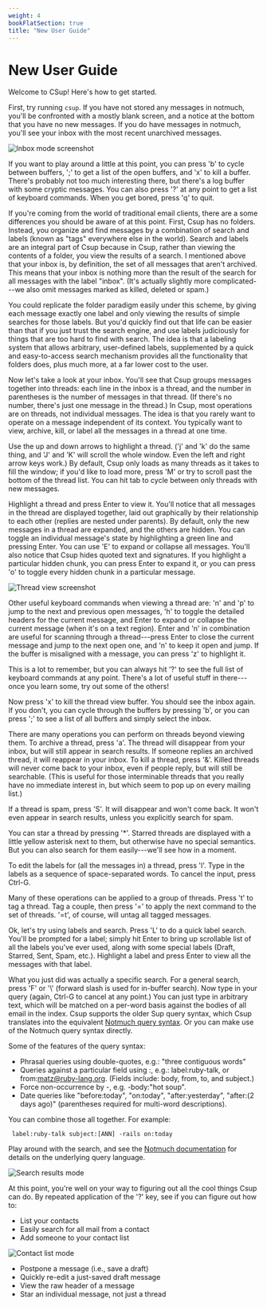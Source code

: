 ```yaml
---
weight: 4
bookFlatSection: true
title: "New User Guide"
---
```


# New User Guide

Welcome to CSup! Here's how to get started.

First, try running `csup`. If you have not stored any messages in notmuch,
you'll be
confronted with a mostly blank screen, and a notice at the bottom that
you have no new messages.  If you do have messages in notmuch, you'll
see your inbox with the most recent unarchived messages.

![Inbox mode screenshot](/csupguide/images/inbox-mode.png)

If you want to play around a little at this point, you can press 'b'
to cycle between buffers, ';' to get a list of the open buffers, and
'x' to kill a buffer. There's probably not too much interesting there,
but there's a log buffer with some cryptic messages. You can also
press '?' at any point to get a list of keyboard commands. When you get
bored, press 'q' to quit.

If you're coming from the world of traditional email clients, there are a
some differences you should be aware of at this point. First, Csup
has no folders. Instead, you organize and find messages by a
combination of search and labels (known as "tags" everywhere else in
the world). Search and labels are an integral part of Csup because in
Csup, rather than viewing the contents of a folder, you view the
results of a search. I mentioned above that your inbox is, by
definition, the set of all messages that aren't archived. This means
that your inbox is nothing more than the result of the search for all
messages with the label "inbox". (It's actually slightly more
complicated---we also omit messages marked as killed, deleted or
spam.)

You could replicate the folder paradigm easily under this scheme, by
giving each message exactly one label and only viewing the results of
simple searches for those labels. But you'd quickly find out that life
can be easier than that if you just trust the search engine, and use
labels judiciously for things that are too hard to find with search.
The idea is that a labeling system that allows arbitrary, user-defined
labels, supplemented by a quick and easy-to-access search mechanism
provides all the functionality that folders does, plus much more, at a
far lower cost to the user.

Now let's take a look at your inbox. You'll see that Csup groups
messages together into threads: each line in the inbox is a thread,
and the number in parentheses is the number of messages in that
thread. (If there's no number, there's just one message in the
thread.) In Csup, most operations are on threads, not individual
messages. The idea is that you rarely want to operate on a message
independent of its context. You typically want to view, archive, kill,
or label all the messages in a thread at one time.

Use the up and down arrows to highlight a thread. ('j' and 'k' do the
same thing, and 'J' and 'K' will scroll the whole window. Even the
left and right arrow keys work.) By default, Csup only loads as many
threads as it takes to fill the window; if you'd like to load more,
press 'M' or try to scroll past the bottom of the thread list. You can
hit tab to cycle between only threads with new messages.

Highlight a thread and press Enter to view it. You'll notice that all
messages in the thread are displayed together, laid out graphically by
their relationship to each other (replies are nested under parents).
By default, only the new messages in a thread are expanded, and the
others are hidden. You can toggle an individual message's state by
highlighting a green line and pressing Enter. You can use 'E' to
expand or collapse all messages. You'll also notice that Csup hides quoted text and
signatures. If you highlight a particular hidden chunk, you can press
Enter to expand it, or you can press 'o' to toggle every hidden chunk
in a particular message.

![Thread view screenshot](/csupguide/images/thread-view-mode.png)

Other useful keyboard commands when viewing a thread are: 'n' and 'p'
to jump to the next and previous open messages, 'h' to toggle the
detailed headers for the current message, and Enter to expand or
collapse the current message (when it's on a text region). Enter and
'n' in combination are useful for scanning through a thread---press
Enter to close the current message and jump to the next open one, and
'n' to keep it open and jump. If the buffer is misaligned with a
message, you can press 'z' to highlight it.

This is a lot to remember, but you can always hit '?' to see the full
list of keyboard commands at any point. There's a lot of useful stuff
in there---once you learn some, try out some of the others!

Now press 'x' to kill the thread view buffer. You should see the inbox
again. If you don't, you can cycle through the buffers by pressing
'b', or you can press ';' to see a list of all buffers and simply
select the inbox.

There are many operations you can perform on threads beyond viewing
them. To archive a thread, press 'a'. The thread will disappear from
your inbox, but will still appear in search results. If someone
replies an archived thread, it will reappear in your inbox. To kill a
thread, press '&'. Killed threads will never come back to your inbox,
even if people reply, but will still be searchable. (This is useful
for those interminable threads that you really have no immediate
interest in, but which seem to pop up on every mailing list.)

If a thread is spam, press 'S'. It will disappear and won't come back.
It won't even appear in search results, unless you explicitly search
for spam.

You can star a thread by pressing '*'. Starred threads are displayed
with a little yellow asterisk next to them, but otherwise have no
special semantics. But you can also search for them easily---we'll see
how in a moment.

To edit the labels for (all the messages in) a thread, press 'l'. Type
in the labels as a sequence of space-separated words. To cancel the
input, press Ctrl-G.

Many of these operations can be applied to a group of threads. Press
't' to tag a thread. Tag a couple, then press '=' to apply the next
command to the set of threads. '=t', of course, will untag all tagged
messages.

Ok, let's try using labels and search. Press 'L' to do a quick label
search. You'll be prompted for a label; simply hit Enter to bring up
scrollable list of all the labels you've ever used, along with some
special labels (Draft, Starred, Sent, Spam, etc.). Highlight a label
and press Enter to view all the messages with that label.

What you just did was actually a specific search. For a general search,
press 'F' or '\\' (forward slash is used for in-buffer search). Now type in your query (again, Ctrl-G to
cancel at any point.) You can just type in arbitrary text, which will be
matched on a per-word basis against the bodies of all email in the
index. Csup supports the older Sup query syntax, which Csup translates into
the equivalent [Notmuch query syntax](https://notmuchmail.org/searching/).
Or you can make use of the Notmuch query syntax directly.

Some of the features of the query syntax:

- Phrasal queries using double-quotes, e.g.: "three contiguous words"
- Queries against a particular field using <field name>:<query>,
  e.g.: label:ruby-talk, or from:matz@ruby-lang.org. (Fields include:
  body, from, to, and subject.)
- Force non-occurrence by -, e.g. -body:"hot soup".
- Date queries like "before:today", "on:today", "after:yesterday", "after:(2 days ago)"
  (parentheses required for multi-word descriptions).

You can combine those all together. For example:

     label:ruby-talk subject:[ANN] -rails on:today

Play around with the search, and see the
[Notmuch documentation](https://notmuchmail.org/searching/)
for details on the underlying query language.

![Search results mode](/csupguide/images/search-results-mode.png)

At this point, you're well on your way to figuring out all the cool
things Csup can do. By repeated application of the '?' key, see if you
can figure out how to:

- List your contacts
- Easily search for all mail from a contact
- Add someone to your contact list

![Contact list mode](/csupguide/images/contact-list-mode.png)

- Postpone a message (i.e., save a draft)
- Quickly re-edit a just-saved draft message
- View the raw header of a message
- Star an individual message, not just a thread

